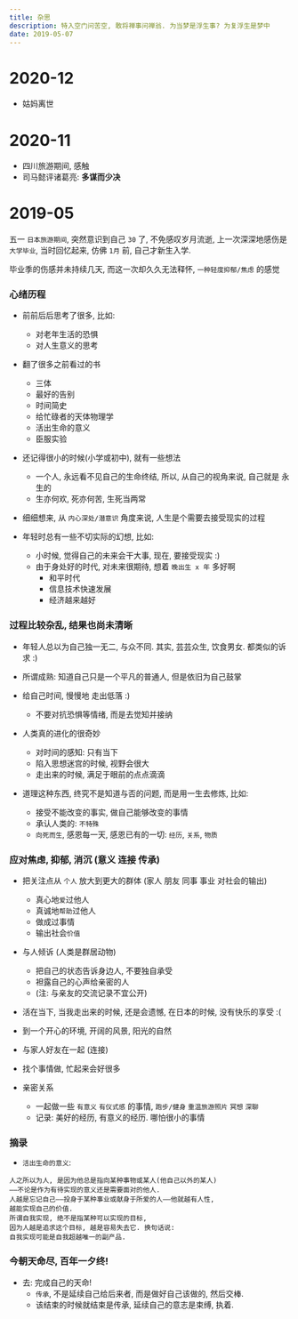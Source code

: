 ```yaml
---
title: 杂思
description: 特入空门问苦空, 敢将禅事问禅翁. 为当梦是浮生事? 为复浮生是梦中
date: 2019-05-07
---
```


2020-12
=======

* 姑妈离世

2020-11
=======

* 四川旅游期间, 感触
* 司马懿评诸葛亮: **多谋而少决**

2019-05
=======

五一 `日本旅游期间`, 突然意识到自己 `30` 了, 不免感叹岁月流逝,
上一次深深地感伤是 `大学毕业`, 当时回忆起来, 仿佛 `1月` 前, 自己才新生入学.

毕业季的伤感并未持续几天, 而这一次却久久无法释怀, `一种轻度抑郁/焦虑` 的感觉

### 心绪历程

* 前前后后思考了很多, 比如:
  - 对老年生活的恐惧
  - 对人生意义的思考

* 翻了很多之前看过的书
  - 三体
  - 最好的告别
  - 时间简史
  - 给忙碌者的天体物理学
  - 活出生命的意义
  - 臣服实验

* 还记得很小的时候(小学或初中), 就有一些想法
  - 一个人, 永远看不见自己的生命终结, 所以, 从自己的视角来说, 自己就是 永生的
  - 生亦何欢, 死亦何苦, 生死当两常

* 细细想来, 从 `内心深处/潜意识` 角度来说, 人生是个需要去接受现实的过程

* 年轻时总有一些不切实际的幻想, 比如:
  - 小时候, 觉得自己的未来会干大事, 现在, 要接受现实 :)
  - 由于身处好的时代, 对未来很期待, 想着 `晚出生 x 年` 多好啊
    * 和平时代
    * 信息技术快速发展
    * 经济越来越好

### 过程比较杂乱, 结果也尚未清晰

* 年轻人总以为自己独一无二, 与众不同. 其实, 芸芸众生, 饮食男女. 都类似的诉求 :)

* 所谓成熟: 知道自己只是一个平凡的普通人, 但是依旧为自己鼓掌

* 给自己时间, 慢慢地 走出低落 :)
  - 不要对抗恐惧等情绪, 而是去觉知并接纳

* 人类真的进化的很奇妙
  - 对时间的感知: 只有当下
  - 陷入思想迷宫的时候, 视野会很大
  - 走出来的时候, 满足于眼前的点点滴滴

* 道理这种东西, 终究不是知道与否的问题, 而是用一生去修炼, 比如:
  - 接受不能改变的事实, 做自己能够改变的事情
  - 承认人类的: `不特殊`
  - `向死而生`, 感恩每一天, 感恩已有的一切: `经历`, `关系`, `物质`

### 应对焦虑, 抑郁, 消沉 (意义 连接 传承)

* 把关注点从 `个人` 放大到更大的群体 (家人 朋友 同事 事业 对社会的输出)
  - 真心地`爱`过他人
  - 真诚地`帮助`过他人
  - 做成过事情
  - 输出社会`价值`

* 与人倾诉 (人类是群居动物)
  - 把自己的状态告诉身边人, 不要独自承受
  - 袒露自己的心声给亲密的人
  - (注: 与亲友的交流记录不宜公开)

* 活在当下, 当我走出来的时候, 还是会遗憾, 在日本的时候, 没有快乐的享受 :(

* 到一个开心的环境, 开阔的风景, 阳光的自然

* 与家人好友在一起 (连接)

* 找个事情做, 忙起来会好很多

* 亲密关系
  - 一起做一些 `有意义` `有仪式感` 的事情, `跑步/健身` `重温旅游照片` `冥想` `深聊`
  - 记录: 美好的经历, 有意义的经历. 哪怕很小的事情

### 摘录

* `活出生命的意义`:

```
人之所以为人, 是因为他总是指向某种事物或某人(他自己以外的某人)
——不论是作为有待实现的意义还是需要面对的他人.
人越是忘记自己——投身于某种事业或献身于所爱的人——他就越有人性,
越能实现自己的价值.
所谓自我实现, 绝不是指某种可以实现的目标,
因为人越是追求这个目标, 越是容易失去它. 换句话说:
自我实现可能是自我超越唯一的副产品.
```

### 今朝天命尽, 百年一夕终! 

* 去: 完成自己的天命!
  - `传承`, 不是延续自己给后来者, 而是做好自己该做的, 然后交棒.
  - 该结束的时候就结束是传承, 延续自己的意志是束缚, 执着.
